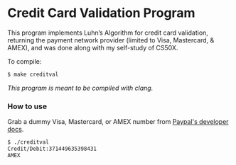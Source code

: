 # Credit Card Validation Program

This program implements Luhn’s Algorithm for credit card validation, returning the payment network provider (limited to Visa, Mastercard, & AMEX), and was done along with my self-study of CS50X.

To compile: 

```bash
$ make creditval
```

*This program is meant to be compiled with clang.*

### How to use

Grab a dummy Visa, Mastercard, or AMEX number from [Paypal's developer docs](https://developer.paypal.com/docs/payflow/integration-guide/test-transactions/).

```bash
$ ./creditval
Credit/Debit:371449635398431
AMEX
```